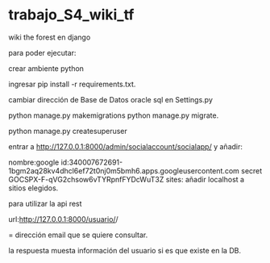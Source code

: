 # trabajo_S4_wiki_tf
 wiki the forest en django


para poder ejecutar: 



crear ambiente python

ingresar 
pip install -r requirements.txt.

cambiar dirección de Base de Datos oracle sql en Settings.py

python manage.py makemigrations
python manage.py migrate.

python manage.py createsuperuser


entrar a http://127.0.0.1:8000/admin/socialaccount/socialapp/ y añadir:

nombre:google
id:340007672691-1bgm2aq28kv4dhcl6ef72t0nj0m5bmh6.apps.googleusercontent.com
secret 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
sites: añadir localhost a sitios elegidos.



para utilizar la api rest

url:http://127.0.0.1:8000/usuario/<email>/

<email> = dirección email que se quiere consultar.

la respuesta muesta información del usuario si es que existe en la DB.

